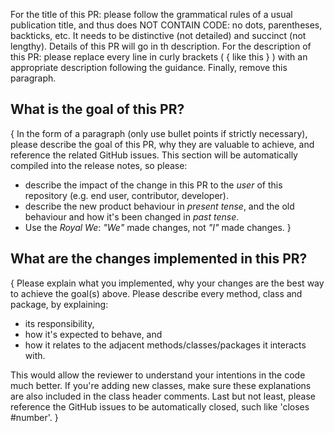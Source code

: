For the title of this PR: please follow the grammatical rules of a usual publication title, and thus does NOT CONTAIN CODE: no dots, parentheses, backticks, etc. It needs to be distinctive (not detailed) and succinct (not lengthy). Details of this PR will go in th description. For the description of this PR: please replace every line in curly brackets ( { like this } ) with an appropriate description following the guidance. Finally, remove this paragraph.

## What is the goal of this PR?

{ In the form of a paragraph (only use bullet points if strictly necessary), please describe the goal of this PR, why they are valuable to achieve, and reference the related GitHub issues. This section will be automatically compiled into the release notes, so please:
  - describe the impact of the change in this PR to the _user_ of this repository (e.g. end user, contributor, developer).
  - describe the new product behaviour in _present tense_, and the old behaviour and how it's been changed in _past tense_.
  - Use the _Royal We_: _"We"_ made changes, not _"I"_ made changes. }

## What are the changes implemented in this PR?

{ Please explain what you implemented, why your changes are the best way to achieve the goal(s) above. Please describe every method, class and package, by explaining:
  - its responsibility, 
  - how it's expected to behave, and 
  - how it relates to the adjacent methods/classes/packages it interacts with. 

This would allow the reviewer to understand your intentions in the code much better. If you're adding new classes, make sure these explanations are also included in the class header comments. Last but not least, please reference the GitHub issues to be automatically closed, such like 'closes #number'. }
